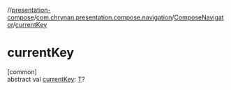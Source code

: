 //[presentation-compose](../../../index.md)/[com.chrynan.presentation.compose.navigation](../index.md)/[ComposeNavigator](index.md)/[currentKey](current-key.md)

# currentKey

[common]\
abstract val [currentKey](current-key.md): [T](index.md)?
